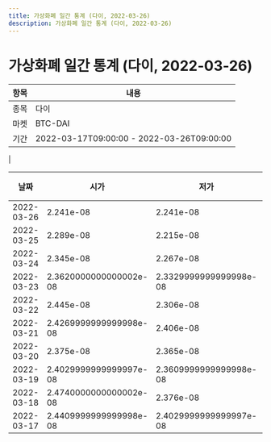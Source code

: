 ```yaml
---
title: 가상화폐 일간 통계 (다이, 2022-03-26)
description: 가상화폐 일간 통계 (다이, 2022-03-26)
---
```


가상화폐 일간 통계 (다이, 2022-03-26)
===

|항목|내용|
|--|--|
|종목|다이|
|마켓|BTC-DAI|\i|종류|일 단위 캔들|
|기간|2022-03-17T09:00:00 - 2022-03-26T09:00:00
|

|날짜|시가|저가|고가|종가|비고|
|--|--|--|--|--|--|
|2022-03-26|2.241e-08|2.241e-08|2.241e-08|2.241e-08|    |
|2022-03-25|2.289e-08|2.215e-08|2.315e-08|2.269e-08|    |
|2022-03-24|2.345e-08|2.267e-08|2.345e-08|2.284e-08|    |
|2022-03-23|2.3620000000000002e-08|2.3329999999999998e-08|2.3850000000000002e-08|2.3329999999999998e-08|    |
|2022-03-22|2.445e-08|2.306e-08|2.445e-08|2.3430000000000002e-08|    |
|2022-03-21|2.4269999999999998e-08|2.406e-08|2.455e-08|2.4499999999999998e-08|    |
|2022-03-20|2.375e-08|2.365e-08|2.442e-08|2.4239999999999997e-08|    |
|2022-03-19|2.4029999999999997e-08|2.3609999999999998e-08|2.418e-08|2.372e-08|    |
|2022-03-18|2.4740000000000002e-08|2.376e-08|2.487e-08|2.386e-08|    |
|2022-03-17|2.4409999999999998e-08|2.4029999999999997e-08|2.447e-08|2.4049999999999997e-08|    |
